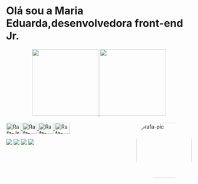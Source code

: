 # Olá sou a Maria Eduarda,desenvolvedora front-end Jr.
<div align="center">
  <a href="https://github.com/mariaeduardatheodora">
  <img height="180em" src="https://github-readme-stats.vercel.app/api?username=mariaeduardatheodora&show_icons=true&theme=radical&dracula_all_commits=true&count_private=true"/>
  <img height="180em" src="https://github-readme-stats.vercel.app/api/top-langs/?username=mariaeduardatheodora&layout=compact&langs_count=7&theme=jolly "/>
</div>
  <div style="display: inline_block"><br>
  <img align="center" alt="Rafa-Js" height="30" width="40" src="https://cdn.jsdelivr.net/gh/devicons/devicon/icons/html5/html5-original-wordmark.svg" >
  <img align="center" alt="Rafa-HTML" height="30" width="40"src="https://cdn.jsdelivr.net/gh/devicons/devicon/icons/css3/css3-original-wordmark.svg" >
  <img align="center" alt="Rafa-CSS" height="30" width="40"src="https://cdn.jsdelivr.net/gh/devicons/devicon/icons/javascript/javascript-original.svg">
 <img align="center" alt="Rafa-CSS" height="30" width="40"src="https://cdn.jsdelivr.net/gh/devicons/devicon/icons/java/java-original-wordmark.svg">
 <img align="right" alt="Rafa-pic" height="150" style="border-radius:50px;" src="https://live.staticflickr.com/65535/51548384277_fc12ec553f_c.jpg">
  
</div>
</div>
</div>
  <div> 
  
  
  <a href="https://instagram.com/dudexpill" target="_blank"><img src="https://img.shields.io/badge/-Instagram-%23E4405F?style=for-the-badge&logo=instagram&logoColor=white" target="_blank"></a>
  <a href = "mariaeduardateodora@gmail.com"><img src="https://img.shields.io/badge/-Gmail-%23333?style=for-the-badge&logo=gmail&logoColor=white" target="_blank"></a>
  <a href="https://www.linkedin.com/in/maria-eduarda-teodora-706324193/" target="_blank"><img src="https://img.shields.io/badge/-LinkedIn-%230077B5?style=for-the-badge&logo=linkedin&logoColor=white" target="_blank"></a> 
   <a href="https://discord.gg/TCX2DMDJuD" target="_blank"><img src="https://img.shields.io/badge/Discord-7289DA?style=for-the-badge&logo=discord&logoColor=white" target="_blank"></a> 


  
  
  
  
